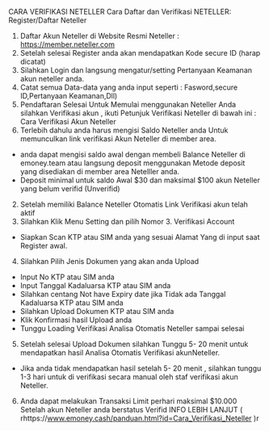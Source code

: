 CARA VERIFIKASI NETELLER
Cara Daftar dan Verifikasi NETELLER:
Register/Daftar Neteller
1. Daftar Akun Neteller di Website Resmi Neteller : https://member.neteller.com
2. Setelah selesai Register anda akan mendapatkan Kode secure ID (harap dicatat)
3. Silahkan Login dan langsung mengatur/setting Pertanyaan Keamanan akun neteller anda.
4. Catat semua Data-data yang anda input seperti : Fasword,secure ID,Pertanyaan Keamanan,Dll)
5. Pendaftaran Selesai
Untuk Memulai menggunakan Neteller Anda silahkan Verifikasi akun , ikuti Petunjuk Verifikasi Neteller di bawah ini :
Cara Verifikasi Akun Neteller
1. Terlebih dahulu anda harus mengisi Saldo Neteller anda Untuk memunculkan link verifikasi Akun Neteller di member area.
* anda dapat mengisi saldo awal dengan membeli Balance Neteller di emoney.team atau langsung deposit menggunakan Metode deposit yang disediakan di member area Netelller anda. 
* Deposit minimal untuk saldo Awal $30 dan maksimal $100 akun Neteller yang belum verifid (Unverifid)
2. Setelah memiliki Balance Neteller Otomatis Link Verifikasi akun telah aktif
3. Silahkan Klik Menu Setting dan pilih Nomor 3. Verifikasi Account 
* Siapkan Scan KTP atau SIM anda yang sesuai Alamat Yang di input saat Register awal.
4. Silahkan Pilih Jenis Dokumen yang akan anda Upload
* Input No KTP atau SIM anda 
* Input Tanggal Kadaluarsa KTP atau SIM anda
* Silahkan centang Not have Expiry date jika Tidak ada Tanggal Kadaluarsa KTP atau SIM anda
* Silahkan Upload Dokumen KTP atau SIM anda
* Klik Konfirmasi hasil Upload anda
* Tunggu Loading Verifikasi Analisa Otomatis Neteller sampai selesai
5. Setelah selesai Upload Dokumen silahkan Tunggu 5- 20 menit untuk mendapatkan hasil Analisa Otomatis Verifikasi akunNeteller.
* Jika anda tidak mendapatkan hasil setelah 5- 20 menit , silahkan tunggu 1-3 hari untuk di verifikasi secara manual oleh staf verifikasi akun Neteller.
6. Anda dapat melakukan Transaksi Limit perhari maksimal $10.000 Setelah akun Neteller anda berstatus Verifid
INFO LEBIH LANJUT ( rhttps://www.emoney.cash/panduan.html?id=Cara_Verifikasi_Neteller )r
